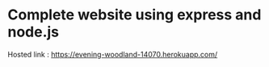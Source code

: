 # Complete website using express and node.js
Hosted link : https://evening-woodland-14070.herokuapp.com/

